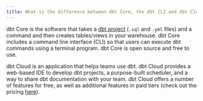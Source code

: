 ```yaml
---
title: What is the difference between dbt Core, the dbt CLI and dbt Cloud?
---
```


dbt Core is the software that takes a [dbt project](dbt-projects) (`.sql` and `.yml` files) and a command and then creates tables/views in your warehouse. dbt Core includes a command line interface (CLI) so that users can execute dbt commands using a terminal program. dbt Core is open source and free to use.

dbt Cloud is an application that helps teams use dbt. dbt Cloud provides a web-based IDE to develop dbt projects, a purpose-built scheduler, and a way to share dbt documentation with your team. dbt Cloud offers a number of features for free, as well as additional features in paid tiers (check out the pricing [here](https://www.getdbt.com/pricing/)).
